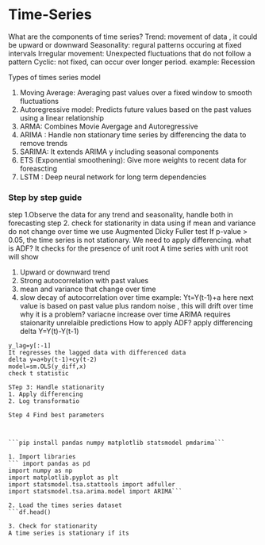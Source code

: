 # Time-Series

What are the components of time series?
Trend: movement of data , it could be upward or downward
Seasonality: regural patterns occuring at fixed intervals
Irregular movement: Unexpected fluctuations that do not follow a pattern
Cyclic: not fixed, can occur over longer period. example: Recession

Types of times series model
1. Moving Average: Averaging past values over a fixed window to smooth fluctuations
2. Autoregressive model: Predicts future values based on the past values using a linear relationship
3. ARMA: Combines Movie Avergage and Autoregressive
4. ARIMA : Handle non stationary time series by differencing the data to remove trends
5. SARIMA: It extends ARIMA  y including seasonal components
6. ETS (Exponential smoothening):  Give more weights to recent data for foreascting
7. LSTM : Deep neural network for long term dependencies

### Step by step guide
step 1.Observe the data for any trend and seasonality, handle both in forecasting
step 2. check for stationarity in data using 
if mean and variance do not change over time
we use Augmented Dicky Fuller test
If p-value > 0.05, the time series is not stationary. We need to apply differencing.
what is ADF? 
It checks for the presence of unit root
A time series with unit root will show
1. Upward or downward trend
2. Strong autocorrelation with past values
3. mean and variance that change over time
4. slow decay of autocorrelation over time
   example: Yt=Y(t-1)+a
   here next value is based on past value plus random noise , this will drift over time
   why it is a problem?
   variacne increase over time
   ARIMA requires staionarity
   unrelaible predictions
How to apply ADF?
apply differencing
delta Y=Y(t)-Y(t-1)
```y_diff=np.diff(y)
y_lag=y[:-1]
It regresses the lagged data with differenced data
delta y=a+by(t-1)+cy(t-2)
model=sm.OLS(y_diff,x)
check t statistic

STep 3: Handle stationarity
1. Apply differencing
2. Log transformatio

Step 4 Find best parameters



```pip install pandas numpy matplotlib statsmodel pmdarima```

1. Import libraries
``` import pandas as pd
import numpy as np
import matplotlib.pyplot as plt
import statsmodel.tsa.stattools import adfuller
import statsmodel.tsa.arima.model import ARIMA```

2. Load the times series dataset
```df.head()

3. Check for stationarity
A time series is stationary if its 





